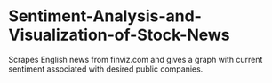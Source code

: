 # Sentiment-Analysis-and-Visualization-of-Stock-News
Scrapes English news from finviz.com and gives a graph with current sentiment associated with desired public companies. 
